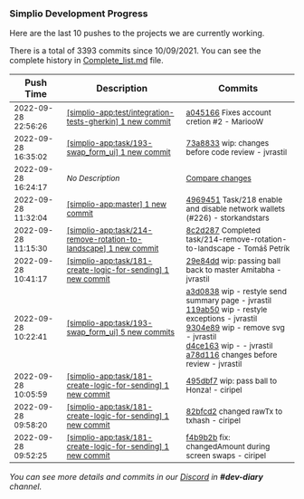 
### Simplio Development Progress

Here are the last 10 pushes to the projects we are currently working.

There is a total of 3393 commits since 10/09/2021. You can see the complete history in
 [Complete_list.md](Complete_list.md) file.

| Push Time | Description | Commits |
| --- | --- | --- |
| <sub>2022-09-28 22:56:26</sub> | <sub>[[simplio-app:test/integration\-tests\-gherkin] 1 new commit](https://github.com/SimplioOfficial/simplio-app/commit/a045166e3b4298cc54df6d2cd78a99bdcae3691e)</sub> | <sub>[a045166](https://github.com/SimplioOfficial/simplio-app/commit/a045166e3b4298cc54df6d2cd78a99bdcae3691e) Fixes account cretion #2 - MariooW</sub> |
| <sub>2022-09-28 16:35:02</sub> | <sub>[[simplio-app:task/193\-swap\_form\_ui] 1 new commit](https://github.com/SimplioOfficial/simplio-app/commit/73a8833ae4bbab66e902519958e3e7ef487eeaf5)</sub> | <sub>[73a8833](https://github.com/SimplioOfficial/simplio-app/commit/73a8833ae4bbab66e902519958e3e7ef487eeaf5) wip: changes before code review - jvrastil</sub> |
| <sub>2022-09-28 16:24:17</sub> | <sub>_No Description_</sub> | <sub>[Compare changes](https://github.com/SimplioOfficial/simplio-app/compare/a78d11610f99...1885d23c834b)</sub> |
| <sub>2022-09-28 11:32:04</sub> | <sub>[[simplio-app:master] 1 new commit](https://github.com/SimplioOfficial/simplio-app/commit/4969451f07d745a2f3220ec57d0d0ed8d533998a)</sub> | <sub>[4969451](https://github.com/SimplioOfficial/simplio-app/commit/4969451f07d745a2f3220ec57d0d0ed8d533998a) Task/218 enable and disable network wallets (#226) - storkandstars</sub> |
| <sub>2022-09-28 11:15:30</sub> | <sub>[[simplio-app:task/214\-remove\-rotation\-to\-landscape] 1 new commit](https://github.com/SimplioOfficial/simplio-app/commit/8c2d2876cdf42f0808ffe0b65481e1d39f5fc66f)</sub> | <sub>[8c2d287](https://github.com/SimplioOfficial/simplio-app/commit/8c2d2876cdf42f0808ffe0b65481e1d39f5fc66f) Completed task/214-remove-rotation-to-landscape - Tomáš Petrík</sub> |
| <sub>2022-09-28 10:41:17</sub> | <sub>[[simplio-app:task/181\-create\-logic\-for\-sending] 1 new commit](https://github.com/SimplioOfficial/simplio-app/commit/29e84dd3a2e43f0a5061d0ad5dd3cbf6d9ad05c4)</sub> | <sub>[29e84dd](https://github.com/SimplioOfficial/simplio-app/commit/29e84dd3a2e43f0a5061d0ad5dd3cbf6d9ad05c4) wip: passing ball back to master Amitabha - jvrastil</sub> |
| <sub>2022-09-28 10:22:41</sub> | <sub>[[simplio-app:task/193\-swap\_form\_ui] 5 new commits](https://github.com/SimplioOfficial/simplio-app/compare/dae1a83cb3e8...a78d11610f99)</sub> | <sub>[a3d0838](https://github.com/SimplioOfficial/simplio-app/commit/a3d0838db2316cb53ec5c9ae85c27374cf4f5c04) wip - restyle send summary page - jvrastil<br>[119ab50](https://github.com/SimplioOfficial/simplio-app/commit/119ab50487e3003f147c30ece31b584632136ce5) wip - restyle exceptions - jvrastil<br>[9304e89](https://github.com/SimplioOfficial/simplio-app/commit/9304e89ae8c23b627bd736ebd2f7e46c0a4b7cff) wip - remove svg - jvrastil<br>[d4ce163](https://github.com/SimplioOfficial/simplio-app/commit/d4ce163bb91b7cdccba86f408974ff06fd8c2e00) wip - - jvrastil<br>[a78d116](https://github.com/SimplioOfficial/simplio-app/commit/a78d11610f9990508c12e01bc82af5d2b2d787b8) changes before review - jvrastil</sub> |
| <sub>2022-09-28 10:05:59</sub> | <sub>[[simplio-app:task/181\-create\-logic\-for\-sending] 1 new commit](https://github.com/SimplioOfficial/simplio-app/commit/495dbf73a6dcf5db9d1208b011b3758ed9093e2c)</sub> | <sub>[495dbf7](https://github.com/SimplioOfficial/simplio-app/commit/495dbf73a6dcf5db9d1208b011b3758ed9093e2c) wip: pass ball to Honza! - ciripel</sub> |
| <sub>2022-09-28 09:58:20</sub> | <sub>[[simplio-app:task/181\-create\-logic\-for\-sending] 1 new commit](https://github.com/SimplioOfficial/simplio-app/commit/82bfcd2bd51d415b9fa149ae6b976651b7d782b5)</sub> | <sub>[82bfcd2](https://github.com/SimplioOfficial/simplio-app/commit/82bfcd2bd51d415b9fa149ae6b976651b7d782b5) changed rawTx to txhash - ciripel</sub> |
| <sub>2022-09-28 09:52:25</sub> | <sub>[[simplio-app:task/181\-create\-logic\-for\-sending] 1 new commit](https://github.com/SimplioOfficial/simplio-app/commit/f4b9b2b2893f1c6c0206988e218f165b45d9727e)</sub> | <sub>[f4b9b2b](https://github.com/SimplioOfficial/simplio-app/commit/f4b9b2b2893f1c6c0206988e218f165b45d9727e) fix: changedAmount during screen swaps - ciripel</sub> |

_You can see more details and commits in our [Discord](https://discord.gg/aKhjuwZmdP) in **#dev-diary** channel._

